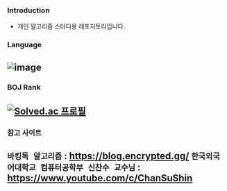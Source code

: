 ### Introduction
- 개인 알고리즘 스터디용 레포지토리입니다.
### Language
![image](https://user-images.githubusercontent.com/67581495/208224213-2302431e-ed92-4dc2-b820-28784fc5f6cc.png)
---
### BOJ Rank
[![Solved.ac 프로필](http://mazassumnida.wtf/api/v2/generate_badge?boj=shg0102kr)](https://solved.ac/shg0102kr)
---
### 참고 사이트
`바킹독 알고리즘` : https://blog.encrypted.gg/
`한국외국어대학교 컴퓨터공학부 신찬수 교수님` : https://www.youtube.com/c/ChanSuShin
---

